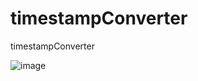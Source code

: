 # timestampConverter
timestampConverter


![image](https://user-images.githubusercontent.com/22079767/222944224-5c7a33cc-e4c5-469f-a398-6cacfcb6727c.png)
